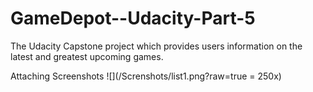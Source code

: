# GameDepot--Udacity-Part-5
The Udacity Capstone project which provides users information on the latest and greatest upcoming games.


Attaching Screenshots 
![](/Screnshots/list1.png?raw=true = 250x)
